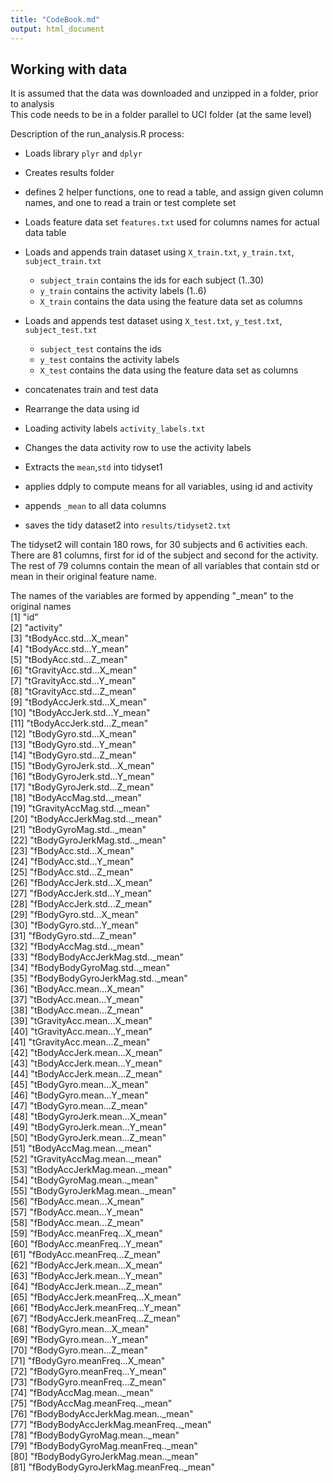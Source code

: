 ```yaml
---
title: "CodeBook.md"
output: html_document
---
```


## Working with data
It is assumed that the data was downloaded and unzipped in a folder, prior to analysis  
This code needs to be in a folder parallel to UCI folder (at the same level) 

Description of the run_analysis.R process:  

* Loads library `plyr` and `dplyr`
* Creates results folder
* defines 2 helper functions, one to read a table, and assign given column names, 
 and one to read a train or test complete set
* Loads feature data set `features.txt` used for columns names for actual data table

* Loads and appends train dataset using `X_train.txt`, `y_train.txt`, `subject_train.txt`  
    + `subject_train` contains the ids for each subject (1..30)  
    + `y_train` contains the activity labels (1..6)  
    + `X_train` contains the data using the feature data set as columns 
* Loads and appends test dataset using `X_test.txt`, `y_test.txt`, `subject_test.txt` 
    + `subject_test` contains the ids
    + `y_test` contains the activity labels
    + `X_test` contains the data using the feature data set as columns
* concatenates train and test data
* Rearrange the data using id
* Loading activity labels `activity_labels.txt`
* Changes the data activity row to use the activity labels
* Extracts the `mean`,`std` into tidyset1

* applies ddply to compute means for all variables, using id and activity 
* appends `_mean` to all data columns
* saves the tidy dataset2 into `results/tidyset2.txt`

The tidyset2 will contain 180 rows, for 30 subjects and 6 activities each.  
There are 81 columns, first for id of the subject and second for the activity.  
The rest of 79 columns contain the mean of all variables that contain std or mean
in their original feature name.  

The names of the variables are formed by appending
"_mean" to the original names  
 [1] "id"                                  
 [2] "activity"                            
 [3] "tBodyAcc.std...X_mean"               
 [4] "tBodyAcc.std...Y_mean"               
 [5] "tBodyAcc.std...Z_mean"               
 [6] "tGravityAcc.std...X_mean"            
 [7] "tGravityAcc.std...Y_mean"            
 [8] "tGravityAcc.std...Z_mean"            
 [9] "tBodyAccJerk.std...X_mean"           
[10] "tBodyAccJerk.std...Y_mean"           
[11] "tBodyAccJerk.std...Z_mean"           
[12] "tBodyGyro.std...X_mean"              
[13] "tBodyGyro.std...Y_mean"              
[14] "tBodyGyro.std...Z_mean"              
[15] "tBodyGyroJerk.std...X_mean"          
[16] "tBodyGyroJerk.std...Y_mean"          
[17] "tBodyGyroJerk.std...Z_mean"          
[18] "tBodyAccMag.std.._mean"              
[19] "tGravityAccMag.std.._mean"           
[20] "tBodyAccJerkMag.std.._mean"          
[21] "tBodyGyroMag.std.._mean"             
[22] "tBodyGyroJerkMag.std.._mean"         
[23] "fBodyAcc.std...X_mean"               
[24] "fBodyAcc.std...Y_mean"               
[25] "fBodyAcc.std...Z_mean"               
[26] "fBodyAccJerk.std...X_mean"           
[27] "fBodyAccJerk.std...Y_mean"           
[28] "fBodyAccJerk.std...Z_mean"           
[29] "fBodyGyro.std...X_mean"              
[30] "fBodyGyro.std...Y_mean"              
[31] "fBodyGyro.std...Z_mean"              
[32] "fBodyAccMag.std.._mean"              
[33] "fBodyBodyAccJerkMag.std.._mean"      
[34] "fBodyBodyGyroMag.std.._mean"         
[35] "fBodyBodyGyroJerkMag.std.._mean"     
[36] "tBodyAcc.mean...X_mean"              
[37] "tBodyAcc.mean...Y_mean"              
[38] "tBodyAcc.mean...Z_mean"              
[39] "tGravityAcc.mean...X_mean"           
[40] "tGravityAcc.mean...Y_mean"           
[41] "tGravityAcc.mean...Z_mean"           
[42] "tBodyAccJerk.mean...X_mean"          
[43] "tBodyAccJerk.mean...Y_mean"          
[44] "tBodyAccJerk.mean...Z_mean"          
[45] "tBodyGyro.mean...X_mean"             
[46] "tBodyGyro.mean...Y_mean"             
[47] "tBodyGyro.mean...Z_mean"             
[48] "tBodyGyroJerk.mean...X_mean"         
[49] "tBodyGyroJerk.mean...Y_mean"         
[50] "tBodyGyroJerk.mean...Z_mean"         
[51] "tBodyAccMag.mean.._mean"             
[52] "tGravityAccMag.mean.._mean"          
[53] "tBodyAccJerkMag.mean.._mean"         
[54] "tBodyGyroMag.mean.._mean"            
[55] "tBodyGyroJerkMag.mean.._mean"        
[56] "fBodyAcc.mean...X_mean"              
[57] "fBodyAcc.mean...Y_mean"              
[58] "fBodyAcc.mean...Z_mean"              
[59] "fBodyAcc.meanFreq...X_mean"          
[60] "fBodyAcc.meanFreq...Y_mean"          
[61] "fBodyAcc.meanFreq...Z_mean"          
[62] "fBodyAccJerk.mean...X_mean"          
[63] "fBodyAccJerk.mean...Y_mean"          
[64] "fBodyAccJerk.mean...Z_mean"          
[65] "fBodyAccJerk.meanFreq...X_mean"      
[66] "fBodyAccJerk.meanFreq...Y_mean"      
[67] "fBodyAccJerk.meanFreq...Z_mean"      
[68] "fBodyGyro.mean...X_mean"             
[69] "fBodyGyro.mean...Y_mean"             
[70] "fBodyGyro.mean...Z_mean"             
[71] "fBodyGyro.meanFreq...X_mean"         
[72] "fBodyGyro.meanFreq...Y_mean"         
[73] "fBodyGyro.meanFreq...Z_mean"         
[74] "fBodyAccMag.mean.._mean"             
[75] "fBodyAccMag.meanFreq.._mean"         
[76] "fBodyBodyAccJerkMag.mean.._mean"     
[77] "fBodyBodyAccJerkMag.meanFreq.._mean"  
[78] "fBodyBodyGyroMag.mean.._mean"        
[79] "fBodyBodyGyroMag.meanFreq.._mean"    
[80] "fBodyBodyGyroJerkMag.mean.._mean"    
[81] "fBodyBodyGyroJerkMag.meanFreq.._mean"
